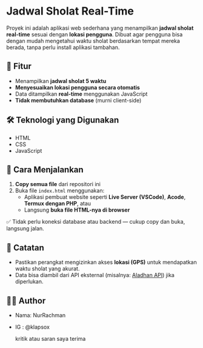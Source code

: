 # Jadwal Sholat Real-Time

Proyek ini adalah aplikasi web sederhana yang menampilkan **jadwal sholat real-time** sesuai dengan **lokasi pengguna**. Dibuat agar pengguna bisa dengan mudah mengetahui waktu sholat berdasarkan tempat mereka berada, tanpa perlu install aplikasi tambahan.

## 🌟 Fitur

- Menampilkan **jadwal sholat 5 waktu**
- **Menyesuaikan lokasi pengguna secara otomatis**
- Data ditampilkan **real-time** menggunakan JavaScript
- **Tidak membutuhkan database** (murni client-side)

## 🛠 Teknologi yang Digunakan

- HTML
- CSS
- JavaScript

## 🚀 Cara Menjalankan

1. **Copy semua file** dari repositori ini
2. Buka file `index.html` menggunakan:
   - Aplikasi pembuat website seperti **Live Server (VSCode)**, **Acode**, **Termux dengan PHP**, atau
   - Langsung **buka file HTML-nya di browser**

✅ Tidak perlu koneksi database atau backend — cukup copy dan buka, langsung jalan.

## 📌 Catatan

- Pastikan perangkat mengizinkan akses **lokasi (GPS)** untuk mendapatkan waktu sholat yang akurat.
- Data bisa diambil dari API eksternal (misalnya: [Aladhan API](https://aladhan.com/prayer-times-api)) jika diperlukan.

## 👨‍💻 Author

- Nama: NurRachman
- IG : @klapsox

  kritik atau saran saya terima
